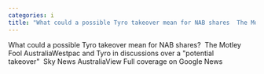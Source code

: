 ```yaml
---
categories: i
title: "What could a possible Tyro takeover mean for NAB shares  The Motley Fool Australia"
---
```

What could a possible Tyro takeover mean for NAB shares?&nbsp;&nbsp;The Motley Fool AustraliaWestpac and Tyro in discussions over a "potential takeover"&nbsp;&nbsp;Sky News AustraliaView Full coverage on Google News
